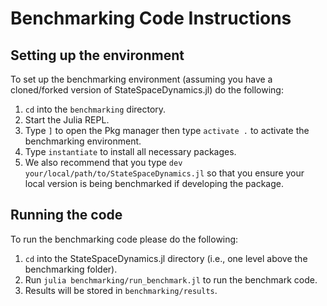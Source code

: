 # Benchmarking Code Instructions

## Setting up the environment

To set up the benchmarking environment (assuming you have a cloned/forked version of StateSpaceDynamics.jl) do the following:

1. `cd` into the `benchmarking` directory.
2. Start the Julia REPL.
3. Type `]` to open the Pkg manager then type `activate .` to activate the benchmarking environment.
4. Type `instantiate` to install all necessary packages.
5. We also recommend that you type `dev your/local/path/to/StateSpaceDynamics.jl` so that you ensure your local version is being benchmarked if developing the package.

## Running the code

To run the benchmarking code please do the following:

1. `cd` into the StateSpaceDynamics.jl directory (i.e., one level above the benchmarking folder).
2. Run `julia benchmarking/run_benchmark.jl` to run the benchmark code.
3. Results will be stored in `benchmarking/results`.
